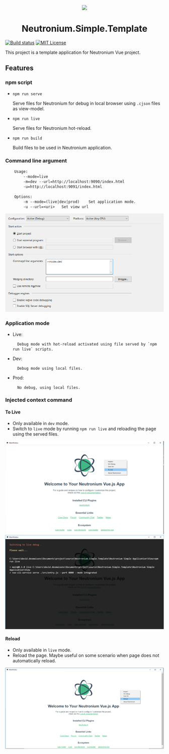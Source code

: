 <p align="center"><img width="100" src="https://raw.githubusercontent.com/NeutroniumCore/neutronium-vue/master/template/src/assets/logo.png"></p>
<h1 align="center">Neutronium.Simple.Template</h1>

[![Build status](https://img.shields.io/appveyor/ci/David-Desmaisons/neutronium-simple-template.svg?maxAge=2592000)](https://ci.appveyor.com/project/David-Desmaisons/neutronium-simple-template)
[![MIT License](https://img.shields.io/github/license/NeutroniumCore/Neutronium.Simple.Template.svg)](https://github.com/NeutroniumCore/Neutronium.Simple.Template/blob/master/LICENSE)

This project is a template application for Neutronium Vue project.<br>

## Features

### npm script

* `npm run serve`

    Serve files for Neutronium for debug in local browser using `.cjson` files as view-model.

* `npm run live`

    Serve files for Neutronium hot-reload.

* `npm run build`

    Build files to be used in Neutronium application.

### Command line argument

        Usage:
            --mode=live
            -m=dev --url=http://localhost:9090/index.html
            -u=http://localhost:9091/index.html

        Options:
            -m --mode=(live|dev|prod)    Set application mode.
            -u --url=<uri>   Set view url

![Screen shot](./__doc__/Configuration.png)
### Application mode

* Live:

        Debug mode with hot-reload activated using file served by `npm run live` scripts.

* Dev:

        Debug mode using local files.

* Prod:

        No debug, using local files.


### Injected context command

#### To Live

* Only available in `dev` mode.
* Switch to `live` mode by running `npm run live` and reloading the page using the served files.

![Screen shot](./__doc__/screen-3.png)
![Screen shot](./__doc__/screen-4.png)

#### Reload

* Only available in `live` mode.
* Reload the page. Maybe useful on some scenario when page does not automatically reload.

![Screen shot](./__doc__/screen-2.png)



